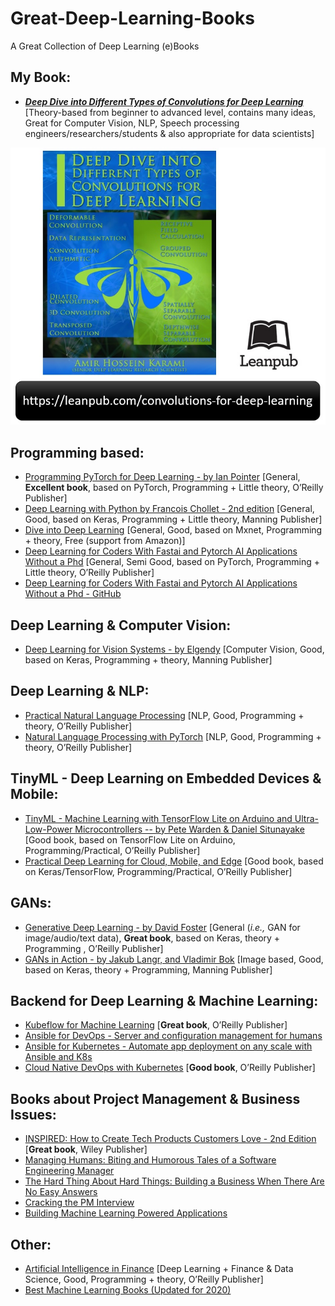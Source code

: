 # Great-Deep-Learning-Books
A Great Collection of Deep Learning (e)Books

## My Book:
- [**_Deep Dive into Different Types of Convolutions for Deep Learning_**](https://leanpub.com/convolutions-for-deep-learning) [Theory-based from beginner to advanced level, contains many ideas, Great for Computer Vision, NLP, Speech processing engineers/researchers/students & also appropriate for data scientists]   

<p align="center">
  <img src="./MyBook_logo2.jpg?raw=true" alt="My_Book_Logo"/>
</p>


## Programming based:
- [Programming PyTorch for Deep Learning - by Ian Pointer](https://www.oreilly.com/library/view/programming-pytorch-for/9781492045342/) [General, **Excellent book**, based on PyTorch, Programming + Little theory, O’Reilly Publisher]  
- [Deep Learning with Python by Francois Chollet - 2nd edition](https://www.manning.com/books/deep-learning-with-python) [General, Good, based on Keras, Programming + Little theory, Manning Publisher]  
- [Dive into Deep Learning](http://d2l.ai/) [General, Good, based on Mxnet, Programming + theory, Free (support from Amazon)]  
- [Deep Learning for Coders With Fastai and Pytorch AI Applications Without a Phd](https://www.oreilly.com/library/view/deep-learning-for/9781492045519/) [General, Semi Good, based on PyTorch, Programming + Little theory, O’Reilly Publisher]   
- [Deep Learning for Coders With Fastai and Pytorch AI Applications Without a Phd - GitHub](https://github.com/fastai/fastbook)  

## Deep Learning & Computer Vision:
- [Deep Learning for Vision Systems - by Elgendy](https://www.manning.com/books/deep-learning-for-vision-systems) [Computer Vision, Good, based on Keras, Programming + theory, Manning Publisher]  

## Deep Learning & NLP:
- [Practical Natural Language Processing](https://www.oreilly.com/library/view/practical-natural-language/9781492054047/) [NLP, Good, Programming + theory, O’Reilly Publisher]  
- [Natural Language Processing with PyTorch](https://www.oreilly.com/library/view/natural-language-processing/9781491978221/) [NLP, Good, Programming + theory, O’Reilly Publisher]    

## TinyML - Deep Learning on Embedded Devices & Mobile:
- [TinyML - Machine Learning with TensorFlow Lite on Arduino and Ultra-Low-Power Microcontrollers -- by Pete Warden & Daniel Situnayake](https://www.oreilly.com/library/view/tinyml/9781492052036/) [Good book, based on TensorFlow Lite on Arduino, Programming/Practical, O’Reilly Publisher]  
- [Practical Deep Learning for Cloud, Mobile, and Edge](https://www.oreilly.com/library/view/practical-deep-learning/9781492034858/) [Good book, based on Keras/TensorFlow, Programming/Practical, O’Reilly Publisher]  

## GANs:
- [Generative Deep Learning - by David Foster](https://www.oreilly.com/library/view/generative-deep-learning/9781492041931/) [General (_i.e.,_ GAN for image/audio/text data), **Great book**, based on Keras, theory + Programming , O’Reilly Publisher]   
- [GANs in Action - by Jakub Langr, and Vladimir Bok](https://www.manning.com/books/gans-in-action) [Image based, Good, based on Keras, theory + Programming, Manning Publisher]  

## Backend for Deep Learning & Machine Learning:
- [Kubeflow for Machine Learning](https://www.oreilly.com/library/view/kubeflow-for-machine/9781492050117/) [**Great book**, O’Reilly Publisher]  
- [Ansible for DevOps - Server and configuration management for humans](https://leanpub.com/ansible-for-devops)  
- [Ansible for Kubernetes - Automate app deployment on any scale with Ansible and K8s](https://leanpub.com/ansible-for-kubernetes)  
- [Cloud Native DevOps with Kubernetes](https://www.oreilly.com/library/view/cloud-native-devops/9781492040750/) [**Good book**, O’Reilly Publisher]  

## Books about Project Management & Business Issues:
- [INSPIRED: How to Create Tech Products Customers Love - 2nd Edition](https://www.wiley.com/en-us/INSPIRED%3A+How+to+Create+Tech+Products+Customers+Love%2C+2nd+Edition-p-9781119387503) [**Great book**, Wiley Publisher]   
- [Managing Humans: Biting and Humorous Tales of a Software Engineering Manager](https://www.apress.com/gp/book/9781484221570)  
- [The Hard Thing About Hard Things: Building a Business When There Are No Easy Answers](https://hardthings.bhorowitz.com/)  
- [Cracking the PM Interview](https://www.crackingthepminterview.com/)  
- [Building Machine Learning Powered Applications](https://www.oreilly.com/library/view/building-machine-learning/9781492045106/)  

## Other:
- [Artificial Intelligence in Finance](https://www.oreilly.com/library/view/artificial-intelligence-in/9781492055426/) [Deep Learning + Finance & Data Science, Good, Programming + theory, O’Reilly Publisher]    
- [Best Machine Learning Books (Updated for 2020)](https://blog.floydhub.com/best-machine-learning-books/)  
